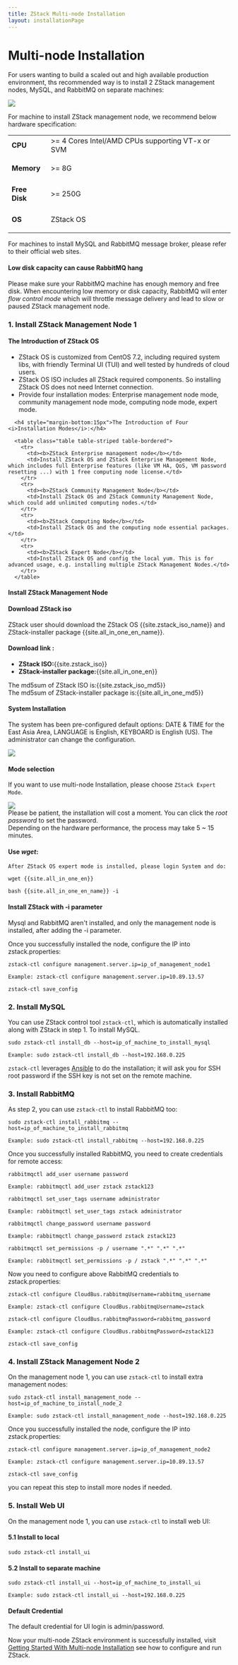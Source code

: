 ```yaml
---
title: ZStack Multi-node Installation
layout: installationPage
---
```


# Multi-node Installation

For users wanting to build a scaled out and high available production environment, ths recommended way is to 
install 2 ZStack management nodes, MySQL, and RabbitMQ on separate machines:

<img src="../images/multi-node-install.png" class="center-img img-responsive">

For machine to install ZStack management node, we recommend below hardware specification:

<table class="table table-striped table-bordered">
  <tr>
    <td><b>CPU</b></td>
    <td>>= 4 Cores Intel/AMD CPUs supporting VT-x or SVM</td>
  </tr>
  <tr>
    <td><b>Memory</b></td>
    <td>
    <p>>= 8G</p>
    </td>
  </tr>
  <tr>
    <td><b>Free Disk</b></td>
    <td>
    <p>>= 250G</p>
    </td>
  </tr>
  <tr>
    <td><b>OS</b></td>
    <td>
      <p>ZStack OS</p>
    </td>
  </tr>
</table>

For machines to install MySQL and RabbitMQ message broker, please refer to their official web sites.

<div class="bs-callout bs-callout-warning">
  <h4>Low disk capacity can cause RabbitMQ hang</h4>
  Please make sure your RabbitMQ machine has enough memory and free disk.
  When encountering low memory or disk capacity, RabbitMQ will enter <i>flow control mode</i> which will throttle
  message delivery and lead to slow or paused ZStack management node.
</div>

### 1. Install ZStack Management Node 1

<div class="bs-callout bs-callout-success">
  <h4 class="hand" data-toggle="collapse" data-target="#china">The Introduction of ZStack OS</h4>
      <ul>
        <li>ZStack OS is customized from CentOS 7.2, including required system libs, with friendly Terminal UI (TUI) and well tested by hundreds of cloud users.</li>
        <li>ZStack OS ISO includes all ZStack required components. So installing ZStack OS does not need Internet connection. </li>
        <li>Provide four installation modes: Enterprise management node mode, community management node mode, computing node mode, expert mode. </li>
      </ul>
      
      <h4 style="margin-bottom:15px">The Introduction of Four <i>Installation Modes</i>:</h4>
  
      <table class="table table-striped table-bordered">
        <tr>
          <td><b>ZStack Enterprise management node</b></td>
          <td>Install ZStack OS and ZStack Enterprise Management Node, which includes full Enterprise features (like VM HA, QoS, VM password resetting ...) with 1 free computing node license.</td>
        </tr>
        <tr>
          <td><b>ZStack Community Management Node</b></td>
          <td>Install ZStack OS and ZStack Community Management Node, which could add unlimited computing nodes.</td>
        </tr>
        <tr>
          <td><b>ZStack Computing Node</b></td>
          <td>Install ZStack OS and the computing node essential packages.</td>
        </tr>
        <tr>
          <td><b>ZStack Expert Node</b></td>
          <td>Install ZStack OS and config the local yum. This is for advanced usage, e.g. installing multiple ZStack Management Nodes.</td>
        </tr>
      </table>
  </div>
</div>

#### Install ZStack Management Node

<div class="bs-callout bs-callout-warning">
  <h4>Download ZStack iso</h4>
  ZStack user should download the ZStack OS {{site.zstack_iso_name}} and ZStack-installer package {{site.all_in_one_en_name}}.<br>
  <h4>Download link :</h4>
    <ul>
      <li><b>ZStack ISO:</b>{{site.zstack_iso}}</li>
      <li><b>ZStack-installer package:</b>{{site.all_in_one_en}}</li>
    </ul>
The md5sum of ZStack ISO is:{{site.zstack_iso_md5}}<br>
The md5sum of ZStack-installer package is:{{site.all_in_one_md5}}<br>
</div>

#### System Installation

The system has been pre-configured default options: DATE & TIME for the East Asia Area, LANGUAGE is English, KEYBOARD is English (US).
The administrator can change the configuration.

<img src="../images/Quick_Installation1.png" class="center-img img-responsive">

#### Mode selection
  
If you want to use multi-node Installation, please choose `ZStack Expert Mode`.

<img src="../images/install-manual3.PNG" class="center-img img-responsive">

<div class="bs-callout bs-callout-success">
Please be patient, the installation will cost a moment. You can click the <i>root password</i> to set the password.<br>
Depending on the hardware performance, the process may take 5 ~ 15 minutes.
</div>

#### Use *wget*:

    After ZStack OS expert mode is installed, please login System and do:

    wget {{site.all_in_one_en}}
    
    bash {{site.all_in_one_en_name}} -i

<div class="bs-callout bs-callout-info">
  <h4>Install ZStack with -i parameter</h4> 
  Mysql and RabbitMQ aren't installed, and only the management node is installed, after adding the -i parameter. 
</div>

Once you successfully installed the node, configure the IP into zstack.properties:

    zstack-ctl configure management.server.ip=ip_of_management_node1

    Example: zstack-ctl configure management.server.ip=10.89.13.57

    zstack-ctl save_config

### 2. Install MySQL

You can use ZStack control tool `zstack-ctl`, which is automatically installed along with ZStack in step 1. To install
MySQL.

    sudo zstack-ctl install_db --host=ip_of_machine_to_install_mysql
    
    Example: sudo zstack-ctl install_db --host=192.168.0.225

`zstack-ctl` leverages [Ansible](http://www.ansible.com/home) to do the installation; it will ask you for SSH root password
if the SSH key is not set on the remote machine.

### 3. Install RabbitMQ

As step 2, you can use `zstack-ctl` to install RabbitMQ too:

    sudo zstack-ctl install_rabbitmq --host=ip_of_machine_to_install_rabbitmq
    
    Example: sudo zstack-ctl install_rabbitmq --host=192.168.0.225

Once you successfully installed RabbitMQ, you need to create credentials for remote access:

    rabbitmqctl add_user username password

    Example: rabbitmqctl add_user zstack zstack123

    rabbitmqctl set_user_tags username administrator

    Example: rabbitmqctl set_user_tags zstack administrator

    rabbitmqctl change_password username password

    Example: rabbitmqctl change_password zstack zstack123

    rabbitmqctl set_permissions -p / username ".*" ".*" ".*"

    Example: rabbitmqctl set_permissions -p / zstack ".*" ".*" ".*"

Now you need to configure above RabbitMQ credentials to zstack.properties:

    zstack-ctl configure CloudBus.rabbitmqUsername=rabbitmq_username

    Example: zstack-ctl configure CloudBus.rabbitmqUsername=zstack

    zstack-ctl configure CloudBus.rabbitmqPassword=rabbitmq_password

    Example: zstack-ctl configure CloudBus.rabbitmqPassword=zstack123

    zstack-ctl save_config

### 4. Install ZStack Management Node 2

On the management node 1, you can use `zstack-ctl` to install extra management nodes:

    sudo zstack-ctl install_management_node --host=ip_of_machine_to_install_node_2
    
    Example: sudo zstack-ctl install_management_node --host=192.168.0.225

Once you successfully installed the node, configure the IP into zstack.properties:

    zstack-ctl configure management.server.ip=ip_of_management_node2

    Example: zstack-ctl configure management.server.ip=10.89.13.57

    zstack-ctl save_config

you can repeat this step to install more nodes if needed.
    
### 5. Install Web UI

On the management node 1, you can use `zstack-ctl` to install web UI:

#### 5.1 Install to local

    sudo zstack-ctl install_ui
    
#### 5.2 Install to separate machine

    sudo zstack-ctl install_ui --host=ip_of_machine_to_install_ui
    
    Example: sudo zstack-ctl install_ui --host=192.168.0.225

    
<div class="bs-callout bs-callout-info">
  <h4>Default Credential</h4>
  
  The default credential for UI login is admin/password.
</div>
    
Now your multi-node ZStack environment is successfully installed, visit [Getting Started With Multi-node Installation](../documentation/getstart-multi.html) see how to configure and run ZStack.


